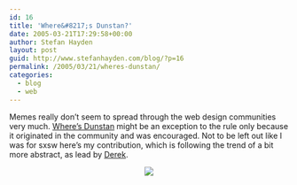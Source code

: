 ```yaml
---
id: 16
title: 'Where&#8217;s Dunstan?'
date: 2005-03-21T17:29:58+00:00
author: Stefan Hayden
layout: post
guid: http://www.stefanhayden.com/blog/?p=16
permalink: /2005/03/21/wheres-dunstan/
categories:
  - blog
  - web
---
```

<p>Memes really don’t seem to spread through the web design communities very much. <a href="http://www.stuffandnonsense.co.uk/archives/wheres_durstan.html">Where’s Dunstan</a> might be an exception to the rule only because it originated in the community and was encouraged. Not to be left out like I was for sxsw here’s my contribution, which is following the trend of a bit more abstract, as lead by <a href="http://www.boxofchocolates.ca/archives/2005/03/21/wheres-durstan">Derek</a>. </p> 
<div align="center"><img src="/images/dunstan_Meme.jpg" /></div>